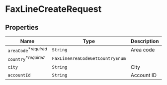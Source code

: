 

# FaxLineCreateRequest



## Properties

Name | Type | Description | Notes
------------ | ------------- | ------------- | -------------
| `areaCode`<sup>*_required_</sup> | ```String``` |  Area code  |  |
| `country`<sup>*_required_</sup> | ```FaxLineAreaCodeGetCountryEnum``` |    |  |
| `city` | ```String``` |  City  |  |
| `accountId` | ```String``` |  Account ID  |  |



